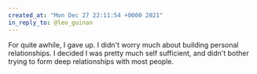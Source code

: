 ```yaml
---
created_at: "Mon Dec 27 22:11:54 +0000 2021"
in_reply_to: @leo_guinan
---
```


For quite awhile, I gave up. I didn't worry much about building personal relationships. I decided I was pretty much self sufficient, and didn't bother trying to form deep relationships with most people.